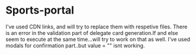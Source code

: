 # Sports-portal
I've used CDN links, and will try to replace them with respetive files.
There is an error in the validation part of delegate card generation.If and else seem to execute at the same time...will try to work on that as well. 
I've used modals for confirmation part..but value = "<?php echo $var ?>" isnt working.
